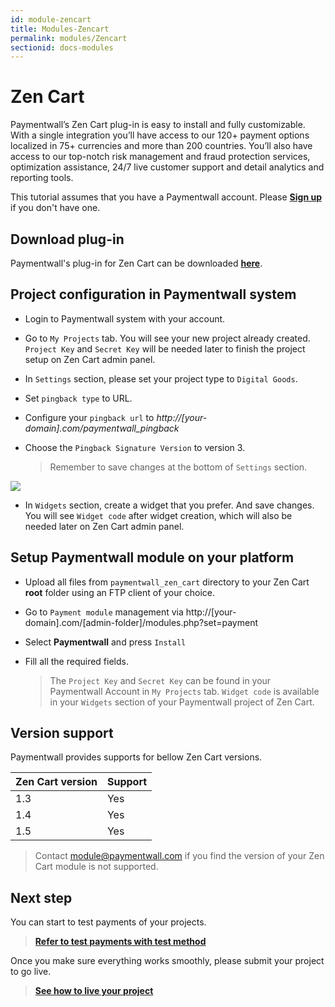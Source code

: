 ```yaml
---
id: module-zencart
title: Modules-Zencart
permalink: modules/Zencart
sectionid: docs-modules
---
```


# Zen Cart

Paymentwall’s Zen Cart plug-in is easy to install and fully customizable. With a single integration you’ll have access to our 120+ payment options localized in 75+ currencies and more than 200 countries. You’ll also have access to our top-notch risk management and fraud protection services, optimization assistance, 24/7 live customer support and detail analytics and reporting tools.

This tutorial assumes that you have a Paymentwall account. Please **[Sign up](https://api.paymentwall.com/pwaccount/signup?source=zencart&mode=merchant)** if you don't have one.

## Download plug-in

Paymentwall's plug-in for Zen Cart can be downloaded **[here](https://github.com/paymentwall)**.

## Project configuration in Paymentwall system

* Login to Paymentwall system with your account.

* Go to ```My Projects``` tab. You will see your new project already created. ```Project Key``` and ```Secret Key``` will be needed later to finish the project setup on Zen Cart admin panel.

* In ```Settings``` section, please set your project type to  ```Digital Goods```.

* Set ```pingback type``` to URL.

 * Configure your ```pingback url``` to *http://[your-domain].com/paymentwall_pingback*

* Choose the ```Pingback Signature Version``` to version 3.

  > Remember to save changes at the bottom of ```Settings``` section.

<img src="/paymentwall.github.io/textures/pic/modules/zencart.png">

* In ```Widgets``` section, create a widget that you prefer. And save changes. You will see ```Widget code``` after widget creation, which will also be needed later on Zen Cart admin panel.

## Setup Paymentwall module on your platform

* Upload all files from ```paymentwall_zen_cart``` directory to your Zen Cart **root** folder using an FTP client of your choice.

* Go to ```Payment module``` management via http://[your-domain].com/[admin-folder]/modules.php?set=payment 

* Select **Paymentwall** and press ```Install```

* Fill all the required fields.

  >The ```Project Key``` and ```Secret Key``` can be found in your Paymentwall Account in ```My Projects``` tab. ```Widget code``` is available in your ```Widgets``` section of your Paymentwall project of Zen Cart.


## Version support

Paymentwall provides supports for bellow Zen Cart versions.

|Zen Cart version|Support|
|:-------|:--------|
|1.3|Yes|
|1.4|Yes|
|1.5|Yes|

> Contact [module@paymentwall.com](mailto:module@paymentwall.com) if you find the version of your Zen Cart module is not supported.

## Next step

You can start to test payments of your projects.

> **[Refer to test payments with test method](/paymentwall.github.io/sandbox/test-payment)**

Once you make sure everything works smoothly, please submit your project to go live.

> **[See how to live your project](/paymentwall.github.io/go_live-home)**